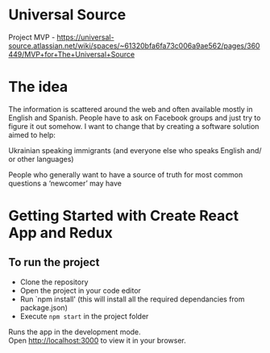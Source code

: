 # Universal Source
Project MVP -  https://universal-source.atlassian.net/wiki/spaces/~61320bfa6fa73c006a9ae562/pages/360449/MVP+for+The+Universal+Source

# The idea
The information is scattered around the web and often available mostly in English and Spanish. People have to ask on Facebook groups and just try to figure it out somehow. I want to change that by creating a software solution aimed to help:

Ukrainian speaking immigrants (and everyone else who speaks English and/ or other languages)

People who generally want to have a source of truth for most common questions a ‘newcomer’ may have


# Getting Started with Create React App and Redux


## To run the project

- Clone the repository
- Open the project in your code editor
- Run `npm install' (this will install all the required dependancies from package.json)
- Execute `npm start` in the project folder

Runs the app in the development mode.\
Open [http://localhost:3000](http://localhost:3000) to view it in your browser.
